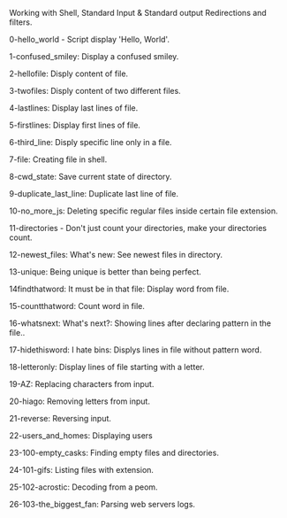 Working with Shell, Standard Input & Standard output Redirections and filters.

0-hello_world - Script display 'Hello, World'.

1-confused_smiley: Display a confused smiley.

2-hellofile: Disply content of file.

3-twofiles: Disply content of two different files.

4-lastlines: Display last lines of file.

5-firstlines: Display first lines of file.

6-third_line: Disply specific line only in a file.

7-file: Creating file in shell.

8-cwd_state: Save current state of directory.

9-duplicate_last_line: Duplicate last line of file.

10-no_more_js: Deleting specific regular files inside certain file extension.

11-directories - Don't just count your directories, make your directories count.

12-newest_files: What's new: See newest files in directory.

13-unique: Being unique is better than being perfect.

14findthatword: It must be in that file: Display word from file.

15-countthatword: Count word in file.

16-whatsnext: What's next?: Showing lines after declaring pattern in the file..

17-hidethisword: I hate bins: Displys lines in file without pattern word.

18-letteronly: Display lines of file starting with a letter.

19-AZ: Replacing characters from input.

20-hiago: Removing letters from input.

21-reverse: Reversing input.

22-users_and_homes: Displaying users

23-100-empty_casks: Finding empty files and directories.

24-101-gifs: Listing files with extension.

25-102-acrostic: Decoding from a peom.

26-103-the_biggest_fan: Parsing web servers logs.
